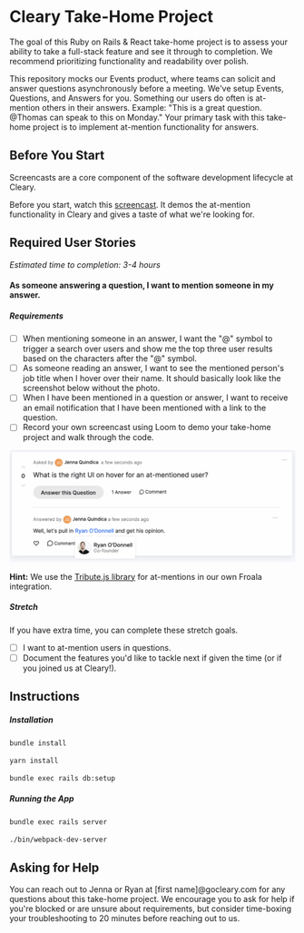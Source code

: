 # Cleary Take-Home Project
The goal of this Ruby on Rails & React take-home project is to assess your ability to take a full-stack feature and see it through to completion. We recommend prioritizing functionality and readability over polish.

This repository mocks our Events product, where teams can solicit and answer questions asynchronously before a meeting. We've setup Events, Questions, and Answers for you. Something our users do often is at-mention others in their answers. Example: "This is a great question. @Thomas can speak to this on Monday." Your primary task with this take-home project is to implement at-mention functionality for answers.

## Before You Start
Screencasts are a core component of the software development lifecycle at Cleary.

Before you start, watch this [screencast](https://www.loom.com/share/f488c7b4fe2344a5a5bb98594a95a843). It demos the at-mention functionality in Cleary and gives a taste of what we're looking for.

## Required User Stories
*Estimated time to completion: 3-4 hours*

#### As someone answering a question, I want to mention someone in my answer.
##### Requirements
- [ ] When mentioning someone in an answer, I want the "@" symbol to trigger a search over users and show me the top three user results based on the characters after the "@" symbol.
- [ ] As someone reading an answer, I want to see the mentioned person's job title when I hover over their name. It should basically look like the screenshot below without the photo. 
- [ ] When I have been mentioned in a question or answer, I want to receive an email notification that I have been mentioned with a link to the question.
- [ ] Record your own screencast using Loom to demo your take-home project and walk through the code.

![Hover over UI for an at-mentioned user](at-mention-example.png)

**Hint:** We use the [Tribute.js library](https://froala.com/wysiwyg-editor/examples/tribute-js/) for at-mentions in our own Froala integration.

##### Stretch
If you have extra time, you can complete these stretch goals.

- [ ] I want to at-mention users in questions.
- [ ] Document the features you'd like to tackle next if given the time (or if you joined us at Cleary!).

## Instructions
##### Installation
`bundle install`

`yarn install`

`bundle exec rails db:setup`

##### Running the App
`bundle exec rails server`

`./bin/webpack-dev-server`

## Asking for Help
You can reach out to Jenna or Ryan at [first name]@gocleary.com for any questions about this take-home project. We encourage you to ask for help if you're blocked or are unsure about requirements, but consider time-boxing your troubleshooting to 20 minutes before reaching out to us.
